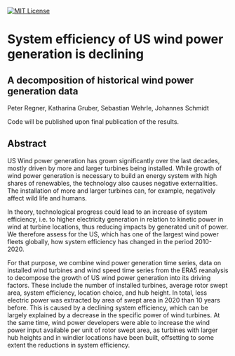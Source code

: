 [![MIT License](https://badgen.net/github/license/inwe-boku/windpower-decomposition-usa)](https://choosealicense.com/licenses/mit/)

System efficiency of US wind power generation is declining
=========================================================

A decomposition of historical wind power generation data
--------------------------------------------------------

Peter Regner, Katharina Gruber, Sebastian Wehrle, Johannes Schmidt


Code will be published upon final publication of the results.


Abstract
--------

US Wind power generation has grown significantly over the last decades, mostly driven by more and larger turbines being installed. While growth of wind power generation is necessary to build an energy system with high shares of renewables, the technology also causes negative externalities. The installation of more and larger turbines can, for example, negatively affect wild life and humans.

In theory, technological progress could lead to an increase of system efficiency, i.e. to higher electricity generation in relation to kinetic power in wind at turbine locations, thus reducing impacts by generated unit of power. We therefore assess for the US, which has one of the largest wind power fleets globally, how system efficiency has changed in the period 2010-2020.

For that purpose, we combine wind power generation time series, data on installed wind turbines and wind speed time series from the ERA5 reanalysis to decompose the growth of US wind power generation into its driving factors. These include the number of installed turbines, average rotor swept area, system efficiency, location choice, and hub height. In total, less electric power was extracted by area of swept area in 2020 than 10 years before. This is caused by a declining system efficiency, which can be largely explained by a decrease in the specific power of wind turbines. At the same time, wind power developers were able to increase the wind power input available per unit of rotor swept area, as turbines with larger hub heights and in windier locations have been built, offsetting to some extent the reductions in system efficiency.
